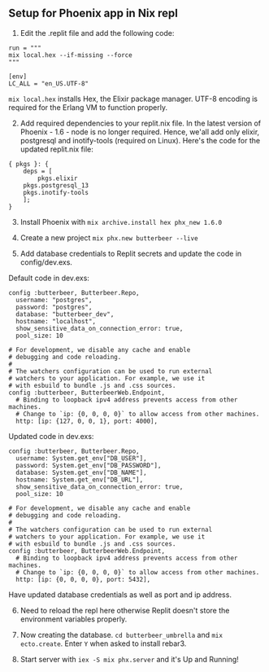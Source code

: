 ## Setup for Phoenix app in Nix repl

1. Edit the .replit file and add the following code:
```
run = """
mix local.hex --if-missing --force
"""

[env]
LC_ALL = "en_US.UTF-8"
```

`mix local.hex` installs Hex, the Elixir package manager. UTF-8 encoding is required for the Erlang VM to function properly.

2. Add required dependencies to your replit.nix file. In the latest version of Phoenix - 1.6 - node is no longer required. Hence, we'all add only elixir, postgresql and inotify-tools (required on Linux). Here's the code for the updated replit.nix file:
```
{ pkgs }: {
	deps = [
		pkgs.elixir
    pkgs.postgresql_13
    pkgs.inotify-tools
	];
}
```

3. Install Phoenix with `mix archive.install hex phx_new 1.6.0`

4. Create a new project `mix phx.new butterbeer --live`

5. Add database credentials to Replit secrets and update the code in config/dev.exs. 

Default code in dev.exs:
```
config :butterbeer, Butterbeer.Repo,
  username: "postgres",
  password: "postgres",
  database: "butterbeer_dev",
  hostname: "localhost",
  show_sensitive_data_on_connection_error: true,
  pool_size: 10

# For development, we disable any cache and enable
# debugging and code reloading.
#
# The watchers configuration can be used to run external
# watchers to your application. For example, we use it
# with esbuild to bundle .js and .css sources.
config :butterbeer, ButterbeerWeb.Endpoint,
  # Binding to loopback ipv4 address prevents access from other machines.
  # Change to `ip: {0, 0, 0, 0}` to allow access from other machines.
  http: [ip: {127, 0, 0, 1}, port: 4000],
```

Updated code in dev.exs:
```
config :butterbeer, Butterbeer.Repo,
  username: System.get_env["DB_USER"],
  password: System.get_env["DB_PASSWORD"],
  database: System.get_env["DB_NAME"],
  hostname: System.get_env["DB_URL"],
  show_sensitive_data_on_connection_error: true,
  pool_size: 10

# For development, we disable any cache and enable
# debugging and code reloading.
#
# The watchers configuration can be used to run external
# watchers to your application. For example, we use it
# with esbuild to bundle .js and .css sources.
config :butterbeer, ButterbeerWeb.Endpoint,
  # Binding to loopback ipv4 address prevents access from other machines.
  # Change to `ip: {0, 0, 0, 0}` to allow access from other machines.
  http: [ip: {0, 0, 0, 0}, port: 5432],
```

Have updated database credentials as well as port and ip address.

6. Need to reload the repl here otherwise Replit doesn't store the environment variables properly.

7. Now creating the database. `cd butterbeer_umbrella` and `mix ecto.create`. Enter `Y` when asked to install rebar3.

8. Start server with `iex -S mix phx.server` and it's Up and Running!